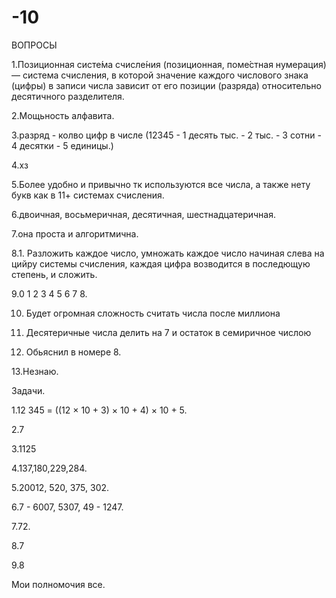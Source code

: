 # -10

ВОПРОСЫ

1.Позиционная систе́ма счисле́ния (позиционная, поме́стная нумерация) — система счисления, в которой значение каждого числового знака (цифры) в записи числа зависит от его позиции (разряда) относительно десятичного разделителя.

2.Мощьность алфавита.

3.разряд - колво цифр в числе (12345 - 1 десять тыс. - 2 тыс. - 3 сотни - 4 десятки - 5 единицы.)

4.хз

5.Более удобно и привычно тк используются все числа,  а также нету букв как в 11+ системах счисления.

6.двоичная, восьмеричная, десятичная, шестнадцатеричная.

7.она проста и алгоритмична.

8.1. Разложить каждое число, умножать каждое число начиная слева на цийру системы счисления, каждая цифра возводится в последющую степень, и сложить.

9.0 1 2 3 4 5 6 7 8.

10. Будет огромная сложность считать числа после миллиона

11. Десятеричные числа делить на 7 и остаток в семиричное числою

12. Обьяснил в номере 8.

13.Незнаю.

Задачи.

1.12 345 = ((12 × 10 + 3) × 10 + 4) × 10 + 5.

2.7

3.1125

4.137,180,229,284.

5.20012, 520, 375, 302.

6.7 - 6007, 5307, 49 - 1247.

7.72.

8.7

9.8

Мои полномочия все.
